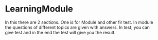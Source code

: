 # LearningModule
In this there are 2 sections. One is for Module and other fir test. In module the questions of different topics are given with answers. In test, you can give test and in the end the test will give you the result.
